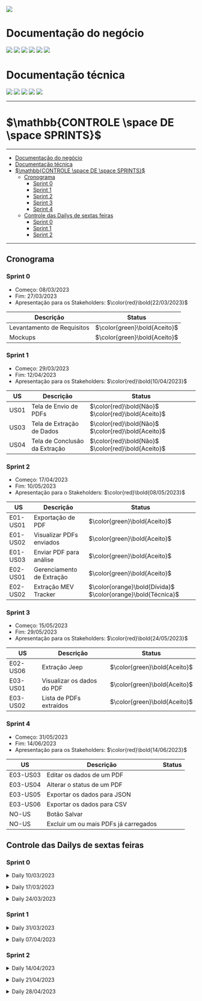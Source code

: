 
[![](https://img.shields.io/badge/Home-000000?style=for-the-badge&logo=markdown&logoColor=white)](home)

# Documentação do negócio
[![](https://img.shields.io/badge/Sprints-FF7518?style=for-the-badge&logo=markdown&logoColor=black)](sprints)
[![](https://img.shields.io/badge/Requisitos-000000?style=for-the-badge&logo=markdown&logoColor=white)](requisitos)
[![](https://img.shields.io/badge/Processos-000000?style=for-the-badge&logo=markdown&logoColor=white)](processos)
[![](https://img.shields.io/badge/Gerência-000000?style=for-the-badge&logo=markdown&logoColor=white)](gerencia)
[![](https://img.shields.io/badge/Horários-000000?style=for-the-badge&logo=markdown&logoColor=white)](horarios)
[![](https://img.shields.io/badge/squads-000000?style=for-the-badge&logo=markdown&logoColor=white)](squads)

# Documentação técnica
[![](https://img.shields.io/badge/Arquitetura-000000?style=for-the-badge&logo=markdown&logoColor=white)](arquitetura)
[![](https://img.shields.io/badge/Mockups-000000?style=for-the-badge&logo=markdown&logoColor=white)](mockups)
[![](https://img.shields.io/badge/Banco_de_dados-000000?style=for-the-badge&logo=markdown&logoColor=white)](banco_dados)
[![](https://img.shields.io/badge/Instalação-000000?style=for-the-badge&logo=markdown&logoColor=white)](instalacao)
[![](https://img.shields.io/badge/Configuração-000000?style=for-the-badge&logo=markdown&logoColor=white)](configuracao)

---
# $`\mathbb{CONTROLE \space DE \space SPRINTS}`$
---

- [Documentação do negócio](#documentação-do-negócio)
- [Documentação técnica](#documentação-técnica)
- [$`\mathbb{CONTROLE \space DE \space SPRINTS}`$](#mathbbcontrole-space-de-space-sprints)
  - [Cronograma](#cronograma)
    - [Sprint 0](#sprint-0)
    - [Sprint 1](#sprint-1)
    - [Sprint 2](#sprint-2)
    - [Sprint 3](#sprint-3)
    - [Sprint 4](#sprint-4)
  - [Controle das Dailys de sextas feiras](#controle-das-dailys-de-sextas-feiras)
    - [Sprint 0](#sprint-0-1)
    - [Sprint 1](#sprint-1-1)
    - [Sprint 2](#sprint-2-1)

---

## Cronograma

### Sprint 0

- Começo: 08/03/2023 
- Fim: 27/03/2023
- Apresentação para os Stakeholders: $`\color{red}\bold{22/03/2023}`$

Descrição | Status
--------- | ------
Levantamento de Requisitos | $`\color{green}\bold{Aceito}`$
Mockups | $`\color{green}\bold{Aceito}`$

### Sprint 1

- Começo: 29/03/2023
- Fim: 12/04/2023
- Apresentação para os Stakeholders: $`\color{red}\bold{10/04/2023}`$

US | Descrição | Status |
-- | --------- | ------ |
US01 | Tela de Envio de PDFs | $`\color{red}\bold{Não}`$ $`\color{red}\bold{Aceito}`$
US03 | Tela de Extração de Dados | $`\color{red}\bold{Não}`$ $`\color{red}\bold{Aceito}`$
US04 | Tela de Conclusão da Extração | $`\color{red}\bold{Não}`$ $`\color{red}\bold{Aceito}`$

### Sprint 2

- Começo: 17/04/2023
- Fim: 10/05/2023
- Apresentação para o Stakeholders: $`\color{red}\bold{08/05/2023}`$

US | Descrição | Status |
-- | --------- | ------ |
E01-US01 | Exportação de PDF | $`\color{green}\bold{Aceito}`$
E01-US02 | Visualizar PDFs enviados | $`\color{green}\bold{Aceito}`$
E01-US03 | Enviar PDF para análise | $`\color{green}\bold{Aceito}`$
E02-US01 | Gerenciamento de Extração | $`\color{green}\bold{Aceito}`$
E02-US02 | Extração MEV Tracker | $`\color{orange}\bold{Dívida}`$ $`\color{orange}\bold{Técnica}`$

### Sprint 3

- Começo: 15/05/2023
- Fim: 29/05/2023
- Apresentação para os Stakeholders: $`\color{red}\bold{24/05/2023}`$

US | Descrição | Status |
-- | --------- | ------ |
E02-US06 | Extração Jeep | $`\color{green}\bold{Aceito}`$
E03-US01 | Visualizar os dados do PDF | $`\color{green}\bold{Aceito}`$
E03-US02 | Lista de PDFs extraídos | $`\color{green}\bold{Aceito}`$

### Sprint 4

- Começo: 31/05/2023
- Fim: 14/06/2023
- Apresentação para os Stakeholders: $`\color{red}\bold{14/06/2023}`$

US | Descrição | Status |
-- | --------- | ------ |
E03-US03 | Editar os dados de um PDF |
E03-US04 | Alterar o status de um PDF |
E03-US05 | Exportar os dados para JSON |
E03-US06 | Exportar os dados para CSV |
NO-US | Botão Salvar |
NO-US | Excluir um ou mais PDFs já carregados |

## Controle das Dailys de sextas feiras

### Sprint 0

<p>
<details>
<summary>Daily 10/03/2023</summary>

```mermaid
pie title Daily 10/03 - Sprint 0
    "Participaram - 3" : 3
    "Não participaram - 15" : 15
```

<h3>Participantes</h3>
<table>
  <tr>
    <th>Nome</th>
    <th>Nível</th>
    <th>Presença</th>
  </tr>
  <tr>
    <td>Brenda Pereira</td>
    <td>AGES I</td>
    <td>❌</td>
  </tr>
  <tr>
    <td>Carolina Ferreira</td>
    <td>AGES I</td>
    <td>❌</td>
  </tr>
  <tr>
    <td>Davi Oliveira</td>
    <td>AGES I</td>
    <td>❌</td>
  </tr>
  <tr>
    <td>Felipe Freitas</td>
    <td>AGES I</td>
    <td>✅</td>
  </tr>
  <tr>
    <td>Gabriel Giaretta</td>
    <td>AGES I</td>
    <td>❌</td>
  </tr>
  <tr>
    <td>Gabriel Ferreira</td>
    <td>AGES I</td>
    <td>❌</td>
  </tr>
  <tr>
    <td>Guilherme de Moraes</td>
    <td>AGES I</td>
    <td>❌</td>
  </tr>
  <tr>
    <td>Matheus Caçabuena</td>
    <td>AGES I</td>
    <td>❌</td>
  </tr>
  <tr>
    <td>Arthur Mariano</td>
    <td>AGES II</td>
    <td>❌</td>
  </tr>
  <tr>
    <td>Israel Garcia</td>
    <td>AGES II</td>
    <td>❌</td>
  </tr>
  <tr>
    <td>Marcello Marcon</td>
    <td>AGES II</td>
    <td>❌</td>
  </tr>
  <tr>
    <td>Pedro Carlucci</td>
    <td>AGES II</td>
    <td>❌</td>
  </tr>
  <tr>
    <td>Arthur Ibarra</td>
    <td>AGES III</td>
    <td>❌</td>
  </tr>
  <tr>
    <td>Kevin Ribas</td>
    <td>AGES III</td>
    <td>✅</td>
  </tr>
  <tr>
    <td>Lucas Susin</td>
    <td>AGES III</td>
    <td>❌</td>
  </tr>
  <tr>
    <td>David Bertrand</td>
    <td>AGES IV</td>
    <td>❌</td>
  </tr>
  <tr>
    <td>Gabriel Fanto</td>
    <td>AGES IV</td>
    <td>✅</td>
  </tr>
  <tr>
    <td>Luiz Eduardo</td>
    <td>AGES IV</td>
    <td>❌</td>
  </tr>
</table>

</details>
</p>

<p>
<details>
<summary>Daily 17/03/2023</summary>

```mermaid
pie title Daily 17/03 - Sprint 0
    "Participaram - 13" : 13
    "Não participaram - 5" : 5
```

<h3>Participantes</h3>
<table>
  <tr>
    <th>Nome</th>
    <th>Nível</th>
    <th>Presença</th>
  </tr>
  <tr>
    <td>Brenda Pereira</td>
    <td>AGES I</td>
    <td>✅</td>
  </tr>
  <tr>
    <td>Carolina Ferreira</td>
    <td>AGES I</td>
    <td>❌</td>
  </tr>
  <tr>
    <td>Davi Oliveira</td>
    <td>AGES I</td>
    <td>✅</td>
  </tr>
  <tr>
    <td>Felipe Freitas</td>
    <td>AGES I</td>
    <td>✅</td>
  </tr>
  <tr>
    <td>Gabriel Giaretta</td>
    <td>AGES I</td>
    <td>❌</td>
  </tr>
  <tr>
    <td>Gabriel Ferreira</td>
    <td>AGES I</td>
    <td>✅</td>
  </tr>
  <tr>
    <td>Guilherme de Moraes</td>
    <td>AGES I</td>
    <td>✅</td>
  </tr>
  <tr>
    <td>Matheus Caçabuena</td>
    <td>AGES I</td>
    <td>✅</td>
  </tr>
  <tr>
    <td>Arthur Mariano</td>
    <td>AGES II</td>
    <td>❌</td>
  </tr>
  <tr>
    <td>Israel Garcia</td>
    <td>AGES II</td>
    <td>❌</td>
  </tr>
  <tr>
    <td>Marcello Marcon</td>
    <td>AGES II</td>
    <td>❌</td>
  </tr>
  <tr>
    <td>Pedro Carlucci</td>
    <td>AGES II</td>
    <td>✅</td>
  </tr>
  <tr>
    <td>Arthur Ibarra</td>
    <td>AGES III</td>
    <td>✅</td>
  </tr>
  <tr>
    <td>Kevin Ribas</td>
    <td>AGES III</td>
    <td>✅</td>
  </tr>
  <tr>
    <td>Lucas Susin</td>
    <td>AGES III</td>
    <td>✅</td>
  </tr>
  <tr>
    <td>David Bertrand</td>
    <td>AGES IV</td>
    <td>✅</td>
  </tr>
  <tr>
    <td>Gabriel Fanto</td>
    <td>AGES IV</td>
    <td>✅</td>
  </tr>
  <tr>
    <td>Luiz Eduardo</td>
    <td>AGES IV</td>
    <td>✅</td>
  </tr>
</table>

</details>
</p>

<p>
<details>
<summary>Daily 24/03/2023</summary>

```mermaid
pie title Daily 24/03 - Sprint 0
    "Participaram - 8" : 8
    "Não participaram - 10" : 10
```

<h3>Participantes</h3>
<table>
  <tr>
    <th>Nome</th>
    <th>Nível</th>
    <th>Presença</th>
  </tr>
  <tr>
    <td>Brenda Pereira</td>
    <td>AGES I</td>
    <td>✅</td>
  </tr>
  <tr>
    <td>Carolina Ferreira</td>
    <td>AGES I</td>
    <td>❌</td>
  </tr>
  <tr>
    <td>Davi Oliveira</td>
    <td>AGES I</td>
    <td>❌</td>
  </tr>
  <tr>
    <td>Felipe Freitas</td>
    <td>AGES I</td>
    <td>✅</td>
  </tr>
  <tr>
    <td>Gabriel Giaretta</td>
    <td>AGES I</td>
    <td>❌</td>
  </tr>
  <tr>
    <td>Gabriel Ferreira</td>
    <td>AGES I</td>
    <td>❌</td>
  </tr>
  <tr>
    <td>Guilherme de Moraes</td>
    <td>AGES I</td>
    <td>✅</td>
  </tr>
  <tr>
    <td>Matheus Caçabuena</td>
    <td>AGES I</td>
    <td>❌</td>
  </tr>
  <tr>
    <td>Arthur Mariano</td>
    <td>AGES II</td>
    <td>❌</td>
  </tr>
  <tr>
    <td>Israel Garcia</td>
    <td>AGES II</td>
    <td>❌</td>
  </tr>
  <tr>
    <td>Marcello Marcon</td>
    <td>AGES II</td>
    <td>❌</td>
  </tr>
  <tr>
    <td>Pedro Carlucci</td>
    <td>AGES II</td>
    <td>✅</td>
  </tr>
  <tr>
    <td>Arthur Ibarra</td>
    <td>AGES III</td>
    <td>✅</td>
  </tr>
  <tr>
    <td>Kevin Ribas</td>
    <td>AGES III</td>
    <td>❌</td>
  </tr>
  <tr>
    <td>Lucas Susin</td>
    <td>AGES III</td>
    <td>✅</td>
  </tr>
  <tr>
    <td>David Bertrand</td>
    <td>AGES IV</td>
    <td>✅</td>
  </tr>
  <tr>
    <td>Gabriel Fanto</td>
    <td>AGES IV</td>
    <td>✅</td>
  </tr>
  <tr>
    <td>Luiz Eduardo</td>
    <td>AGES IV</td>
    <td>❌</td>
  </tr>
</table>

</details>
</p>

### Sprint 1

<p>
<details>
<summary>Daily 31/03/2023</summary>

```mermaid
pie title Daily 31/03 - Sprint 1
    "Participaram - 13" : 13
    "Não participaram - 5" : 5
```

<h3>Participantes</h3>
<table>
  <tr>
    <th>Nome</th>
    <th>Nível</th>
    <th>Presença</th>
  </tr>
  <tr>
    <td>Brenda Pereira</td>
    <td>AGES I</td>
    <td>✅</td>
  </tr>
  <tr>
    <td>Carolina Ferreira</td>
    <td>AGES I</td>
    <td>✅</td>
  </tr>
  <tr>
    <td>Davi Oliveira</td>
    <td>AGES I</td>
    <td>✅</td>
  </tr>
  <tr>
    <td>Felipe Freitas</td>
    <td>AGES I</td>
    <td>✅</td>
  </tr>
  <tr>
    <td>Gabriel Giaretta</td>
    <td>AGES I</td>
    <td>❌</td>
  </tr>
  <tr>
    <td>Gabriel Ferreira</td>
    <td>AGES I</td>
    <td>✅</td>
  </tr>
  <tr>
    <td>Guilherme de Moraes</td>
    <td>AGES I</td>
    <td>✅</td>
  </tr>
  <tr>
    <td>Matheus Caçabuena</td>
    <td>AGES I</td>
    <td>✅</td>
  </tr>
  <tr>
    <td>Arthur Mariano</td>
    <td>AGES II</td>
    <td>❌</td>
  </tr>
  <tr>
    <td>Israel Garcia</td>
    <td>AGES II</td>
    <td>✅</td>
  </tr>
  <tr>
    <td>Marcello Marcon</td>
    <td>AGES II</td>
    <td>❌</td>
  </tr>
  <tr>
    <td>Pedro Carlucci</td>
    <td>AGES II</td>
    <td>✅</td>
  </tr>
  <tr>
    <td>Arthur Ibarra</td>
    <td>AGES III</td>
    <td>❌</td>
  </tr>
  <tr>
    <td>Kevin Ribas</td>
    <td>AGES III</td>
    <td>❌</td>
  </tr>
  <tr>
    <td>Lucas Susin</td>
    <td>AGES III</td>
    <td>✅</td>
  </tr>
  <tr>
    <td>David Bertrand</td>
    <td>AGES IV</td>
    <td>✅</td>
  </tr>
  <tr>
    <td>Gabriel Fanto</td>
    <td>AGES IV</td>
    <td>✅</td>
  </tr>
  <tr>
    <td>Luiz Eduardo</td>
    <td>AGES IV</td>
    <td>✅</td>
  </tr>
</table>

</details>
</p>

<p>
<details>
<summary>Daily 07/04/2023</summary>

```mermaid
pie title Daily 07/04 - Sprint 1
    "Participaram - 5" : 5
    "Não participaram - 13" : 13
```

<h3>Participantes</h3>
<table>
  <tr>
    <th>Nome</th>
    <th>Nível</th>
    <th>Presença</th>
  </tr>
  <tr>
    <td>Brenda Pereira</td>
    <td>AGES I</td>
    <td>❌</td>
  </tr>
  <tr>
    <td>Carolina Ferreira</td>
    <td>AGES I</td>
    <td>❌</td>
  </tr>
  <tr>
    <td>Davi Oliveira</td>
    <td>AGES I</td>
    <td>❌</td>
  </tr>
  <tr>
    <td>Felipe Freitas</td>
    <td>AGES I</td>
    <td>✅</td>
  </tr>
  <tr>
    <td>Gabriel Giaretta</td>
    <td>AGES I</td>
    <td>✅</td>
  </tr>
  <tr>
    <td>Gabriel Ferreira</td>
    <td>AGES I</td>
    <td>❌</td>
  </tr>
  <tr>
    <td>Guilherme de Moraes</td>
    <td>AGES I</td>
    <td>❌</td>
  </tr>
  <tr>
    <td>Matheus Caçabuena</td>
    <td>AGES I</td>
    <td>✅</td>
  </tr>
  <tr>
    <td>Arthur Mariano</td>
    <td>AGES II</td>
    <td>❌</td>
  </tr>
  <tr>
    <td>Israel Garcia</td>
    <td>AGES II</td>
    <td>❌</td>
  </tr>
  <tr>
    <td>Marcello Marcon</td>
    <td>AGES II</td>
    <td>❌</td>
  </tr>
  <tr>
    <td>Pedro Carlucci</td>
    <td>AGES II</td>
    <td>❌</td>
  </tr>
  <tr>
    <td>Arthur Ibarra</td>
    <td>AGES III</td>
    <td>✅</td>
  </tr>
  <tr>
    <td>Kevin Ribas</td>
    <td>AGES III</td>
    <td>❌</td>
  </tr>
  <tr>
    <td>Lucas Susin</td>
    <td>AGES III</td>
    <td>❌</td>
  </tr>
  <tr>
    <td>David Bertrand</td>
    <td>AGES IV</td>
    <td>❌</td>
  </tr>
  <tr>
    <td>Gabriel Fanto</td>
    <td>AGES IV</td>
    <td>✅</td>
  </tr>
  <tr>
    <td>Luiz Eduardo</td>
    <td>AGES IV</td>
    <td>❌</td>
  </tr>
</table>

</details>
</p>

### Sprint 2

<p>
<details>
<summary>Daily 14/04/2023</summary>

```mermaid
pie title Daily 14/04 - Sprint 2
    "Participaram - 14" : 14
    "Não participaram - 4" : 4
```

<h3>Participantes</h3>
<table>
  <tr>
    <th>Nome</th>
    <th>Nível</th>
    <th>Presença</th>
  </tr>
  <tr>
    <td>Brenda Pereira</td>
    <td>AGES I</td>
    <td>❌</td>
  </tr>
  <tr>
    <td>Carolina Ferreira</td>
    <td>AGES I</td>
    <td>✅</td>
  </tr>
  <tr>
    <td>Davi Oliveira</td>
    <td>AGES I</td>
    <td>❌</td>
  </tr>
  <tr>
    <td>Felipe Freitas</td>
    <td>AGES I</td>
    <td>✅</td>
  </tr>
  <tr>
    <td>Gabriel Giaretta</td>
    <td>AGES I</td>
    <td>✅</td>
  </tr>
  <tr>
    <td>Gabriel Ferreira</td>
    <td>AGES I</td>
    <td>✅</td>
  </tr>
  <tr>
    <td>Guilherme de Moraes</td>
    <td>AGES I</td>
    <td>✅</td>
  </tr>
  <tr>
    <td>Matheus Caçabuena</td>
    <td>AGES I</td>
    <td>✅</td>
  </tr>
  <tr>
    <td>Arthur Mariano</td>
    <td>AGES II</td>
    <td>❌</td>
  </tr>
  <tr>
    <td>Israel Garcia</td>
    <td>AGES II</td>
    <td>❌</td>
  </tr>
  <tr>
    <td>Marcello Marcon</td>
    <td>AGES II</td>
    <td>✅</td>
  </tr>
  <tr>
    <td>Pedro Carlucci</td>
    <td>AGES II</td>
    <td>✅</td>
  </tr>
  <tr>
    <td>Arthur Ibarra</td>
    <td>AGES III</td>
    <td>✅</td>
  </tr>
  <tr>
    <td>Kevin Ribas</td>
    <td>AGES III</td>
    <td>✅</td>
  </tr>
  <tr>
    <td>Lucas Susin</td>
    <td>AGES III</td>
    <td>✅</td>
  </tr>
  <tr>
    <td>David Bertrand</td>
    <td>AGES IV</td>
    <td>✅</td>
  </tr>
  <tr>
    <td>Gabriel Fanto</td>
    <td>AGES IV</td>
    <td>❌</td>
  </tr>
  <tr>
    <td>Luiz Eduardo</td>
    <td>AGES IV</td>
    <td>✅</td>
  </tr>
</table>

</details>
</p>

<p>
<details>
<summary>Daily 21/04/2023</summary>

```mermaid
pie title Daily 21/04 - Sprint 2
    "Participaram - 17" : 17
    "Não participaram - 1" : 1
```

<h3>Participantes</h3>
<table>
  <tr>
    <th>Nome</th>
    <th>Nível</th>
    <th>Presença</th>
  </tr>
  <tr>
    <td>Brenda Pereira</td>
    <td>AGES I</td>
    <td>✅</td>
  </tr>
  <tr>
    <td>Carolina Ferreira</td>
    <td>AGES I</td>
    <td>✅</td>
  </tr>
  <tr>
    <td>Davi Oliveira</td>
    <td>AGES I</td>
    <td>✅</td>
  </tr>
  <tr>
    <td>Felipe Freitas</td>
    <td>AGES I</td>
    <td>✅</td>
  </tr>
  <tr>
    <td>Gabriel Giaretta</td>
    <td>AGES I</td>
    <td>✅</td>
  </tr>
  <tr>
    <td>Gabriel Ferreira</td>
    <td>AGES I</td>
    <td>✅</td>
  </tr>
  <tr>
    <td>Guilherme de Moraes</td>
    <td>AGES I</td>
    <td>✅</td>
  </tr>
  <tr>
    <td>Matheus Caçabuena</td>
    <td>AGES I</td>
    <td>✅</td>
  </tr>
  <tr>
    <td>Arthur Mariano</td>
    <td>AGES II</td>
    <td>❌</td>
  </tr>
  <tr>
    <td>Israel Garcia</td>
    <td>AGES II</td>
    <td>✅</td>
  </tr>
  <tr>
    <td>Marcello Marcon</td>
    <td>AGES II</td>
    <td>✅</td>
  </tr>
  <tr>
    <td>Pedro Carlucci</td>
    <td>AGES II</td>
    <td>✅</td>
  </tr>
  <tr>
    <td>Arthur Ibarra</td>
    <td>AGES III</td>
    <td>✅</td>
  </tr>
  <tr>
    <td>Kevin Ribas</td>
    <td>AGES III</td>
    <td>✅</td>
  </tr>
  <tr>
    <td>Lucas Susin</td>
    <td>AGES III</td>
    <td>✅</td>
  </tr>
  <tr>
    <td>David Bertrand</td>
    <td>AGES IV</td>
    <td>✅</td>
  </tr>
  <tr>
    <td>Gabriel Fanto</td>
    <td>AGES IV</td>
    <td>✅</td>
  </tr>
  <tr>
    <td>Luiz Eduardo</td>
    <td>AGES IV</td>
    <td>✅</td>
  </tr>
</table>

</details>
</p>

<p>
<details>
<summary>Daily 28/04/2023</summary>

```mermaid
pie title Daily 28/04 - Sprint 2
    "Participaram - 7": 7
    "Não participaram - 11": 11
```

<h3>Participantes</h3>
<table>
  <tr>
    <th>Nome</th>
    <th>Nível</th>
    <th>Presença</th>
  </tr>
  <tr>
    <td>Brenda Pereira</td>
    <td>AGES I</td>
    <td>✅</td>
  </tr>
  <tr>
    <td>Carolina Ferreira</td>
    <td>AGES I</td>
    <td>❌</td>
  </tr>
  <tr>
    <td>Davi Oliveira</td>
    <td>AGES I</td>
    <td>❌</td>
  </tr>
  <tr>
    <td>Felipe Freitas</td>
    <td>AGES I</td>
    <td>✅</td>
  </tr>
  <tr>
    <td>Gabriel Giaretta</td>
    <td>AGES I</td>
    <td>✅</td>
  </tr>
  <tr>
    <td>Gabriel Ferreira</td>
    <td>AGES I</td>
    <td>✅</td>
  </tr>
  <tr>
    <td>Guilherme de Moraes</td>
    <td>AGES I</td>
    <td>❌</td>
  </tr>
  <tr>
    <td>Matheus Caçabuena</td>
    <td>AGES I</td>
    <td>✅</td>
  </tr>
  <tr>
    <td>Arthur Mariano</td>
    <td>AGES II</td>
    <td>❌</td>
  </tr>
  <tr>
    <td>Israel Garcia</td>
    <td>AGES II</td>
    <td>❌</td>
  </tr>
  <tr>
    <td>Marcello Marcon</td>
    <td>AGES II</td>
    <td>❌</td>
  </tr>
  <tr>
    <td>Pedro Carlucci</td>
    <td>AGES II</td>
    <td>❌</td>
  </tr>
  <tr>
    <td>Arthur Ibarra</td>
    <td>AGES III</td>
    <td>❌</td>
  </tr>
  <tr>
    <td>Kevin Ribas</td>
    <td>AGES III</td>
    <td>❌</td>
  </tr>
  <tr>
    <td>Lucas Susin</td>
    <td>AGES III</td>
    <td>✅</td>
  </tr>
  <tr>
    <td>David Bertrand</td>
    <td>AGES IV</td>
    <td>❌</td>
  </tr>
  <tr>
    <td>Gabriel Fanto</td>
    <td>AGES IV</td>
    <td>✅</td>
  </tr>
  <tr>
    <td>Luiz Eduardo</td>
    <td>AGES IV</td>
    <td>❌</td>
  </tr>
</table>

</details>
</p>
